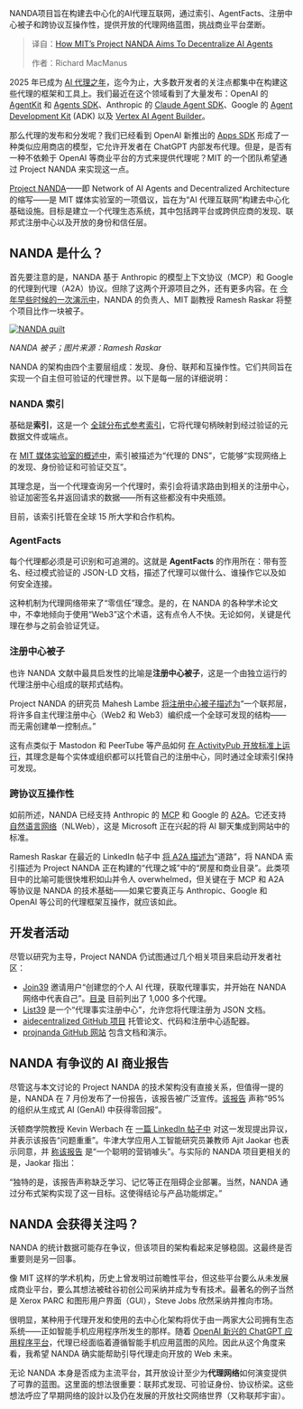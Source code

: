 <!--
title: 揭秘麻省理工NANDA：AI智能体去中心化革新之路
cover: https://cdn.thenewstack.io/media/2025/10/9be57535-sophia-kunkel-cxlcuypqabs-unsplashb.jpg
summary: NANDA项目旨在构建去中心化的AI代理互联网，通过索引、AgentFacts、注册中心被子和跨协议互操作性，提供开放的代理网络蓝图，挑战商业平台垄断。
-->

NANDA项目旨在构建去中心化的AI代理互联网，通过索引、AgentFacts、注册中心被子和跨协议互操作性，提供开放的代理网络蓝图，挑战商业平台垄断。

> 译自：[How MIT’s Project NANDA Aims To Decentralize AI Agents](https://thenewstack.io/how-mits-project-nanda-aims-to-decentralize-ai-agents/)
> 
> 作者：Richard MacManus

2025 年已成为 [AI 代理之年](https://thenewstack.io/the-agentic-web-how-ai-agents-are-shaping-the-webs-future/)，迄今为止，大多数开发者的关注点都集中在构建这些代理的框架和工具上。我们最近在这个领域看到了大量发布：OpenAI 的 [AgentKit](https://openai.com/index/introducing-agentkit/) 和 [Agents SDK](https://thenewstack.io/introduction-to-the-openai-agents-sdk-and-responses-api/)、Anthropic 的 [Claude Agent SDK](https://docs.claude.com/en/api/agent-sdk/overview)、Google 的 [Agent Development Kit](https://developers.googleblog.com/en/agent-development-kit-easy-to-build-multi-agent-applications/) (ADK) 以及 [Vertex AI Agent Builder](https://cloud.google.com/products/agent-builder)。

那么代理的发布和分发呢？我们已经看到 OpenAI 新推出的 [Apps SDK](https://thenewstack.io/openai-launches-apps-sdk-for-chatgpt-a-new-app-platform/) 形成了一种类似应用商店的模型，它允许开发者在 ChatGPT 内部发布代理。但是，是否有一种不依赖于 OpenAI 等商业平台的方式来提供代理呢？MIT 的一个团队希望通过 Project NANDA 来实现这一点。

[Project NANDA](https://nanda.media.mit.edu/)——即 Network of AI Agents and Decentralized Architecture 的缩写——是 MIT 媒体实验室的一项倡议，旨在为“AI 代理互联网”构建去中心化基础设施。目标是建立一个代理生态系统，其中包括跨平台或跨供应商的发现、联邦式注册中心以及开放的身份和信任层。

## **NANDA 是什么？**

首先要注意的是，NANDA 基于 Anthropic 的模型上下文协议（MCP）和 Google 的代理到代理（A2A）协议。但除了这两个开源项目之外，还有更多内容。在 [今年早些时候的一次演示中](https://www.youtube.com/watch?v=yXxHb3LMygw)，NANDA 的负责人、MIT 副教授 Ramesh Raskar 将整个项目比作一块被子。

[![NANDA quilt](https://cdn.thenewstack.io/media/2025/10/46a6df5e-nanda-quilt-2025.png)](https://cdn.thenewstack.io/media/2025/10/46a6df5e-nanda-quilt-2025.png)

*NANDA 被子；图片来源：Ramesh Raskar*

NANDA 的架构由四个主要层组成：发现、身份、联邦和互操作性。它们共同旨在实现一个自主但可验证的代理世界。以下是每一层的详细说明：

### **NANDA 索引**

基础是**索引**，这是一个 [全球分布式参考索引](https://arxiv.org/pdf/2507.14263)，它将代理句柄映射到经过验证的元数据文件或端点。

在 [MIT 媒体实验室的概述中](https://www.media.mit.edu/projects/mit-nanda/overview/)，索引被描述为“代理的 DNS”，它能够“实现网络上的发现、身份验证和可验证交互”。

其理念是，当一个代理查询另一个代理时，索引会将请求路由到相关的注册中心，验证加密签名并返回请求的数据——所有这些都没有中央瓶颈。

目前，该索引托管在全球 15 所大学和合作机构。

### **AgentFacts**

每个代理都必须是可识别和可追溯的。这就是 **AgentFacts** 的作用所在：带有签名、经过模式验证的 JSON-LD 文档，描述了代理可以做什么、谁操作它以及如何安全连接。

这种机制为代理网络带来了“零信任”理念。是的，在 NANDA 的各种学术论文中，不幸地倾向于使用“Web3”这个术语，这有点令人不快。无论如何，关键是代理在参与之前会验证凭证。

### **注册中心被子**

也许 NANDA 文献中最具启发性的比喻是**注册中心被子**，这是一个由独立运行的代理注册中心组成的联邦式结构。

Project NANDA 的研究员 Mahesh Lambe [将注册中心被子描述为](https://medium.com/@maheshlambe/deep-dive-project-nanda-part-4-the-registry-quilt-federating-agent-registries-with-gossip-fb30a4179859)“一个联邦层，将许多自主代理注册中心（Web2 和 Web3）编织成一个全球可发现的结构——而无需创建单一控制点。”

这有点类似于 Mastodon 和 PeerTube 等产品如何 [在 ActivityPub 开放标准上运行](https://thenewstack.io/the-creator-of-activitypub-on-whats-next-for-the-fediverse/)，其理念是每个实体或组织都可以托管自己的注册中心，同时通过全球索引保持可发现。

### **跨协议互操作性**

如前所述，NANDA 已经支持 Anthropic 的 [MCP](https://thenewstack.io/mcp-the-missing-link-between-ai-agents-and-apis/) 和 Google 的 [A2A](https://thenewstack.io/googles-agent2agent-protocol-helps-ai-agents-talk-to-each-other/)。它还支持 [自然语言网络](https://thenewstack.io/cloudflares-balancing-act-protect-content-while-pushing-ai/)（NLWeb），这是 Microsoft 正在兴起的将 AI 聊天集成到网站中的标准。

Ramesh Raskar 在最近的 LinkedIn 帖子中 [将 A2A 描述为](https://www.linkedin.com/feed/update/urn:li:activity:7347037374851301377/)“道路”，将 NANDA 索引描述为 Project NANDA 正在构建的“代理之城”中的“房屋和商业目录”。此类项目中的比喻可能很快堆积如山并令人 overwhelmed，但关键在于 MCP 和 A2A 等协议是 NANDA 的技术基础——如果它要真正与 Anthropic、Google 和 OpenAI 等公司的代理框架互操作，就应该如此。

## **开发者活动**

尽管以研究为主导，Project NANDA 仍试图通过几个相关项目来启动开发者社区：

*   [Join39](https://join39.org/how-it-works) 邀请用户“创建您的个人 AI 代理，获取代理事实，并开始在 NANDA 网络中代表自己”。[目录](https://join39.org/agents) 目前列出了 1,000 多个代理。
*   [List39](https://list39.org/) 是一个“代理事实注册中心”，允许您将代理注册为 JSON 文档。
*   [aidecentralized GitHub 项目](https://github.com/aidecentralized/) 托管论文、代码和注册中心适配器。
*   [projnanda GitHub 网站](https://projnanda.github.io/projnanda/#/) 包含文档和演示。

## NANDA 有争议的 AI 商业报告

尽管这与本文讨论的 Project NANDA 的技术架构没有直接关系，但值得一提的是，NANDA 在 7 月份发布了一份报告，该报告被广泛宣传。[该报告](https://mlq.ai/media/quarterly_decks/v0.1_State_of_AI_in_Business_2025_Report.pdf) 声称“95% 的组织从生成式 AI (GenAI) 中获得零回报”。

沃顿商学院教授 Kevin Werbach 在 [一篇 LinkedIn 帖子中](https://www.linkedin.com/posts/kevinwerbach_state-of-ai-in-business-2025-activity-7365026841759215616-SQWD/) 对这一发现提出异议，并表示该报告“问题重重”。牛津大学应用人工智能研究员兼教师 Ajit Jaokar 也表示同意，并 [称该报告](https://www.linkedin.com/pulse/mit-nanda-report-clever-marketing-gimmick-ajit-jaokar-uiufe/) 是“一个聪明的营销噱头”。与实际的 NANDA 项目更相关的是，Jaokar 指出：

“独特的是，该报告声称缺乏学习、记忆等正在阻碍企业部署。当然，NANDA 通过分布式架构实现了这一目标。这使得结论与产品功能绑定。”

## NANDA 会获得关注吗？

NANDA 的统计数据可能存在争议，但该项目的架构看起来足够稳固。这最终是否重要则是另一回事。

像 MIT 这样的学术机构，历史上曾发明过前瞻性平台，但这些平台要么从未发展成商业平台，要么其想法被硅谷初创公司采纳并成为专有技术。最著名的例子当然是 Xerox PARC 和图形用户界面（GUI），Steve Jobs 欣然采纳并推向市场。

很明显，某种用于代理开发和使用的去中心化架构将优于由一两家大公司拥有生态系统——正如智能手机应用程序所发生的那样。随着 [OpenAI 新兴的 ChatGPT 应用程序平台](https://webtechnology.news/openai-turns-chatgpt-into-a-web-app-platform/)，代理已经面临着遵循智能手机应用蓝图的风险。因此从这个角度来看，我希望 NANDA 确实能帮助引导代理走向开放的 Web 未来。

无论 NANDA 本身是否成为主流平台，其开放设计至少为**代理网络**如何演变提供了可靠的蓝图。这里面的想法很重要：联邦式发现、可验证身份、协议桥梁。这些想法呼应了早期网络的設計以及仍在发展的开放社交网络世界（又称联邦宇宙）。